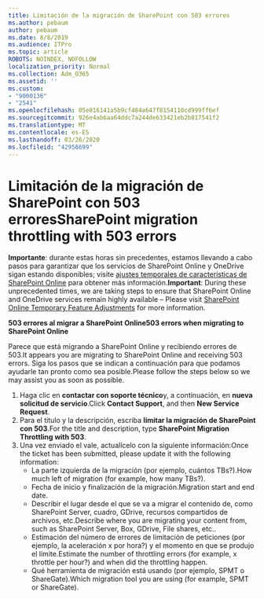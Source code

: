 ```yaml
---
title: Limitación de la migración de SharePoint con 503 errores
ms.author: pebaum
author: pebaum
ms.date: 8/8/2019
ms.audience: ITPro
ms.topic: article
ROBOTS: NOINDEX, NOFOLLOW
localization_priority: Normal
ms.collection: Adm_O365
ms.assetid: ''
ms.custom:
- "9000136"
- "2541"
ms.openlocfilehash: 05e816141a5b9cf484a647f8154110cd999ff6ef
ms.sourcegitcommit: 926e4ab6aa64ddc7a244de633421eb2b817541f2
ms.translationtype: MT
ms.contentlocale: es-ES
ms.lasthandoff: 03/26/2020
ms.locfileid: "42958699"
---
```

# <a name="sharepoint-migration-throttling-with-503-errors"></a><span data-ttu-id="539bb-102">Limitación de la migración de SharePoint con 503 errores</span><span class="sxs-lookup"><span data-stu-id="539bb-102">SharePoint migration throttling with 503 errors</span></span>

<span data-ttu-id="539bb-103">**Importante**: durante estas horas sin precedentes, estamos llevando a cabo pasos para garantizar que los servicios de SharePoint Online y OneDrive sigan estando disponibles; visite [ajustes temporales de características de SharePoint Online](https://aka.ms/ODSPAdjustments) para obtener más información.</span><span class="sxs-lookup"><span data-stu-id="539bb-103">**Important**: During these unprecedented times, we are taking steps to ensure that SharePoint Online and OneDrive services remain highly available – Please visit [SharePoint Online Temporary Feature Adjustments](https://aka.ms/ODSPAdjustments) for more information.</span></span>

<span data-ttu-id="539bb-104">**503 errores al migrar a SharePoint Online**</span><span class="sxs-lookup"><span data-stu-id="539bb-104">**503 errors when migrating to SharePoint Online**</span></span>

<span data-ttu-id="539bb-105">Parece que está migrando a SharePoint Online y recibiendo errores de 503.</span><span class="sxs-lookup"><span data-stu-id="539bb-105">It appears you are migrating to SharePoint Online and receiving 503 errors.</span></span> <span data-ttu-id="539bb-106">Siga los pasos que se indican a continuación para que podamos ayudarle tan pronto como sea posible.</span><span class="sxs-lookup"><span data-stu-id="539bb-106">Please follow the steps below so we may assist you as soon as possible.</span></span> 

1. <span data-ttu-id="539bb-107">Haga clic en **contactar con soporte técnico**y, a continuación, en **nueva solicitud de servicio**.</span><span class="sxs-lookup"><span data-stu-id="539bb-107">Click **Contact Support**, and then **New Service Request**.</span></span>
2. <span data-ttu-id="539bb-108">Para el título y la descripción, escriba **limitar la migración de SharePoint con 503**.</span><span class="sxs-lookup"><span data-stu-id="539bb-108">For the title and description, type **SharePoint Migration Throttling with 503**.</span></span>
3. <span data-ttu-id="539bb-109">Una vez enviado el vale, actualícelo con la siguiente información:</span><span class="sxs-lookup"><span data-stu-id="539bb-109">Once the ticket has been submitted, please update it with the following information:</span></span>
    - <span data-ttu-id="539bb-110">La parte izquierda de la migración (por ejemplo, cuántos TBs?).</span><span class="sxs-lookup"><span data-stu-id="539bb-110">How much left of migration (for example, how many TBs?).</span></span>
    - <span data-ttu-id="539bb-111">Fecha de inicio y finalización de la migración.</span><span class="sxs-lookup"><span data-stu-id="539bb-111">Migration start and end date.</span></span>
    - <span data-ttu-id="539bb-112">Describir el lugar desde el que se va a migrar el contenido de, como SharePoint Server, cuadro, GDrive, recursos compartidos de archivos, etc.</span><span class="sxs-lookup"><span data-stu-id="539bb-112">Describe where you are migrating your content from, such as SharePoint Server, Box, GDrive, File shares, etc..</span></span>
    - <span data-ttu-id="539bb-113">Estimación del número de errores de limitación de peticiones (por ejemplo, la aceleración x por hora?) y el momento en que se produjo el límite.</span><span class="sxs-lookup"><span data-stu-id="539bb-113">Estimate the number of throttling errors (for example, x throttle per hour?) and when did the throttling happen.</span></span>
    - <span data-ttu-id="539bb-114">Qué herramienta de migración está usando (por ejemplo, SPMT o ShareGate).</span><span class="sxs-lookup"><span data-stu-id="539bb-114">Which migration tool you are using (for example, SPMT or ShareGate).</span></span>



